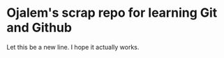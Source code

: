 # Ojalem's scrap repo for learning Git and Github

Let this be a new line.
I hope it actually works.

